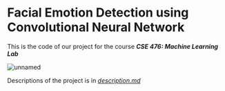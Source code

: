 # Facial Emotion Detection using Convolutional Neural Network

This is the code of our project for the course  ***CSE 476: Machine Learning Lab***

![unnamed](https://user-images.githubusercontent.com/41442625/131442727-309b2e12-f22f-43c1-8e75-2ce5dab3c8fd.png)

Descriptions of the project is in [*description.md*](https://github.com/BIJOY-SUST/Facial-Emotion-Detection/blob/main/Resources.pdf)

